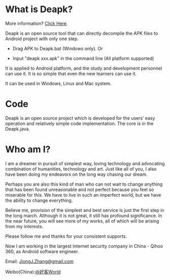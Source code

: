 What is Deapk?
=====

More information? [Click Here](http://jiongxuan.github.io/deapk/).

Deapk is an open source tool that can directly decompile the APK files to Android project with only one step.

* Drag APK to Deapk.bat (Windows only). Or

* Input "deapk xxx.apk" in the command line (All platform supported)

It is applied to Android platform, and the study and development personnel can use it. It is so simple that even the new learners can use it.

It can be used in Windows, Linux and Mac system.

Code
=====

Deapk is an open source project which is developed for the users’ easy operation and relatively simple code implementation. The core is in the Deapk.java.

Who am I?
=====

I am a dreamer in pursuit of simplest way, loving technology and advocating combination of humanities, technology and art. Just like all of you, I also have been doing my endeavors on the long way chasing our dream.

Perhaps you are also this kind of man who can not wait to change anything that has been found unreasonable and not perfect because you feel so miserable for this. We have to live in such an imperfect world, but we have the ability to change everything.

Believe me, provision of the simplest and best service is just the first step in the long march. Although it is not great, it still has profound significance. In the near future, you will see more of my works, all of which will be arising from my interests.

Please follow me and thanks for your consistent supports.

Now I am working in the largest Internet security company in China - Qihoo 360, as Android software engineer.

Email: JiongJ.Zhang@gmail.com

Weibo(China):[@好客World](http://weibo.com/hihaoke)